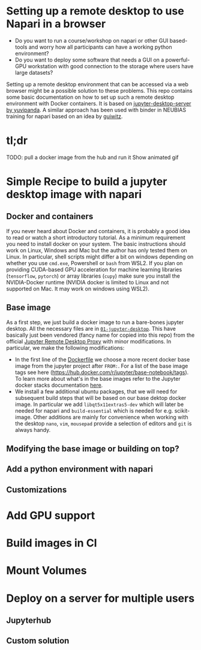 # Setting up a remote desktop to use Napari in a browser

* Do you want to run a course/workshop on napari or other GUI based-tools and worry how all participants can have a working python environment?
* Do you want to deploy some software that needs a GUI on a powerful-GPU workstation with good connection to the storage where users have large datasets?

Setting up a remote desktop environment that can be accessed via a web browser might be a possible solution to these problems.
This repo contains some basic documentation on how to set up such a remote desktop environment with Docker containers. It is based on 
[jupyter-desktop-server by yuvipanda](https://github.com/yuvipanda/jupyter-desktop-server). A similar approach has been used with binder in NEUBIAS training for napari based on an idea by [guiwitz](https://github.com/guiwitz/).

# tl;dr 

TODO: pull a docker image from the hub and run it
Show animated gif

# Simple Recipe to build a jupyter desktop image with napari

## Docker and containers

If you never heard about Docker and containers, it is probably a good idea to read or watch a short introductory tutorial.
As a minimum requirement you need to install docker on your system. The basic instructions should work on Linux, Windows and Mac but the author has only tested them on Linux. In particular, shell scripts might differ a bit on windows depending on whether you use `cmd.exe`, Powershell or `bash` from WSL2. 
If you plan on providing CUDA-based GPU acceleration for machine learning libraries (`tensorflow`, `pytorch`) or array libraries (`cupy`) make sure you install the NVIDIA-Docker runtime (NVIDIA docker is limited to Linux and not supported on Mac. It may work on windows using WSL2).

## Base image

As a first step, we just build a docker image to run a bare-bones jupyter desktop. All the necessary files are in [`01-jupyter-desktop`](./01-jupyter-desktop). This have basically just been vendored (fancy name for copied into this repo) from the official [Jupyter Remote Desktop Proxy](https://github.com/jupyterhub/jupyter-remote-desktop-proxy) with minor modifications. 
In particular, we make the following modifications:
* In the first line of the [Dockerfile](./01-jupyter-desktop/Dockerfile) we choose a more recent docker base image from the jupyter project after `FROM:`. For a list of the base image tags see here (https://hub.docker.com/r/jupyter/base-notebook/tags). To learn more about what's in the base images refer to the Jupyter docker stacks documentation [here](https://jupyter-docker-stacks.readthedocs.io/en/latest/using/selecting.html).
* We install a few additional ubuntu packages, that we will need for subsequent build steps that will be based on our base dektop docker image. In particular we add  `libqt5x11extras5-dev` which will later be needed for napari and  `build-essential` which is needed for e.g. scikit-image. Other additions are mainly for convenience when working with the desktop `nano`, `vim`, `mousepad` provide a selection of editors and `git` is always handy. 


## Modifying the base image or building on top?

## Add a python environment with napari

## Customizations


# Add GPU support

# Build images in CI

# Mount Volumes


# Deploy on a server for multiple users

## Jupyterhub


## Custom solution